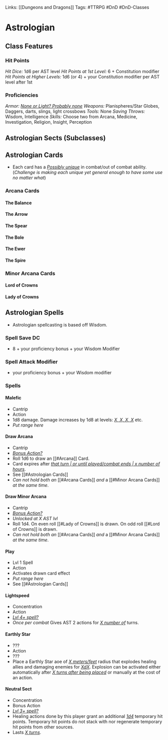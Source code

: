 Links: [[Dungeons and Dragons]]
Tags: #TTRPG #DnD #DnD-Classes 

# Astrologian

## Class Features
### Hit Points
*Hit Dice:* 1d6 per AST level
*Hit Points at 1st Level:* 6 + Constitution modifier
*Hit Points at Higher Levels:* 1d6 (or 4) + your Constitution modifier per AST level after 1st

### Proficiencies
*Armor:* <i><u>None or Light? Probably none</u></i>
*Weapons:* Planispheres/Star Globes, Daggers, darts, slings,  light crossbows
*Tools:* None
*Saving Throws:* Wisdom, Intelligence
*Skills:* Choose two from Arcana, Medicine, Investigation, Religion, Insight, Perception 

## Astrologian Sects (Subclasses)

## Astrologian Cards
- Each card has a <i><u>Possibly unique</i></u> in combat/out of combat ability. (*Challenge is making each unique yet general enough to have some use no matter what*)

### Arcana Cards
#### The Balance

#### The Arrow

#### The Spear

#### The Bole

#### The Ewer

#### The Spire

### Minor Arcana Cards
#### Lord of Crowns

#### Lady of Crowns

## Astrologian Spells
- Astrologian spellcasting is based off Wisdom.

### Spell Save DC
- 8 + your proficiency bonus + your Wisdom Modifier
### Spell Attack Modifier
- your proficiency bonus + your Wisdom modifier

### Spells

#### Malefic
- Cantrip
- Action
- 1d8 damage. Damage increases by 1d8 at levels: <i><u>X, X, X, X</i></u> etc.
- *Put range here*

#### Draw Arcana
- Cantrip
- <i><u>Bonus Action?</i></u>
- Roll 1d6 to draw an [[#Arcana]] Card.
- Card expires after <i><u>that turn | or until played/combat ends | x number of hours</i></u>.
- See [[#Astrologian Cards]]
- *Can not hold both an* [[#Arcana Cards]] *and* a [[#Minor Arcana Cards]] *at the same time*.

#### Draw Minor Arcana
- Cantrip
- <i><u>Bonus Action?</i></u>
- *Unlocked at X AST lvl*
- Roll 1d4. On even roll [[#Lady of Crowns]] is drawn. On odd roll [[#Lord of Crowns]] is drawn. 
- *Can not hold both an* [[#Arcana Cards]] *and* a [[#Minor Arcana Cards]] *at the same time*.

#### Play
- Lvl 1 Spell
- Action
- Activates drawn card effect
- *Put range here*
- See [[#Astrologian Cards]]

#### Lightspeed
- Concentration
- Action
- <i><u>Lvl 4+ spell?</i></u>
- *Once per combat* Gives AST 2 actions for <i><u>X number of</i></u> turns.

#### Earthly Star
- ???
- Action
- ???
- Place a Earthly Star aoe of <i><u>X meters/feet</i></u> radius that explodes healing allies and damaging enemies for <i><u>XdX</i></u>. Explosion can be activated either automatically after <i><u>X turns after being placed</i></u> or manually at the cost of an action.

#### Neutral Sect
- Concentration
- Bonus Action
- <i><u>Lvl 3+ spell?</i></u>
- Healing actions done by this player grant an additional <i><u>1d4</i></u> temporary hit points. Temporary hit points do not stack with nor regenerate temporary hit points from other sources.
- Lasts <i><u>X turns</i></u>.